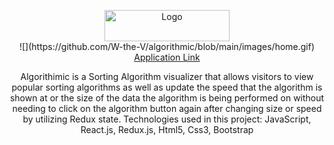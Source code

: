 <p align="center">
    <img src="https://netsteambucket.s3.amazonaws.com/algorithmicLogo.png" alt="Logo" width="200" height="50">
   <br />
    ![](https://github.com/W-the-V/algorithmic/blob/main/images/home.gif)
    <a align="center" href="https://algorithmic-app.herokuapp.com">Application Link</a>
  <p align="center">
Algorithimic is a Sorting Algorithm visualizer that allows visitors to view popular sorting algorithms as well as update the speed that the algorithm is shown at or the size of the data the algorithm is being performed on without needing to click on the algorithm button again after changing size or speed by utilizing Redux state. Technologies used in this project: JavaScript, React.js, Redux.js, Html5, Css3, Bootstrap 
    <br />
    
  </p>
</p>
